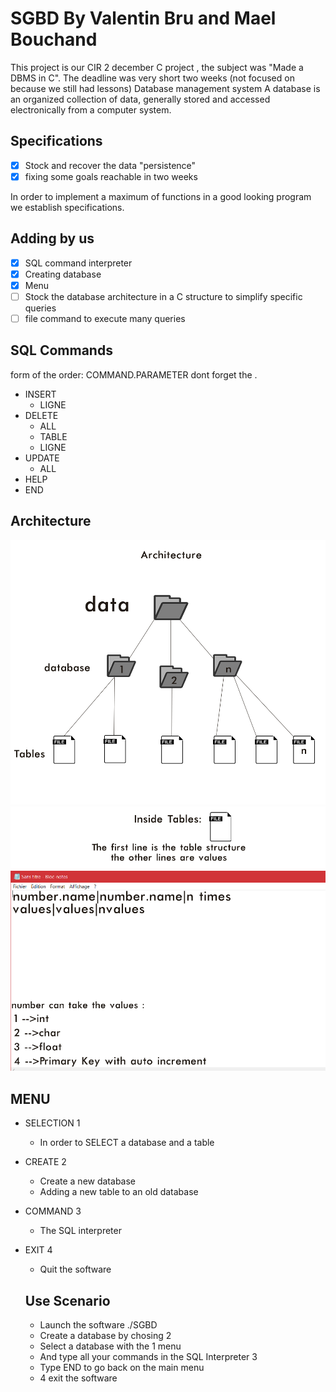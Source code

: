 # SGBD By Valentin Bru and Mael Bouchand
This project is our CIR 2 december C project , the subject was "Made a DBMS in C".
The deadline was very short two weeks (not focused on because we still had lessons)
Database management system
A database is an organized collection of data, generally stored and accessed electronically from a computer system.

## **Specifications**

- [x] Stock and recover the data "persistence"
- [x] fixing some goals reachable in two weeks 

In order to implement a maximum of functions in a good looking program we establish specifications.

## **Adding by us**

- [x] SQL command interpreter
- [x] Creating database
- [x] Menu
- [ ] Stock the database architecture in a C structure to simplify specific queries
- [ ] file command to execute many queries 

## **SQL Commands**

form of the order: COMMAND.PARAMETER dont forget the . 

* INSERT 
  * LIGNE 
* DELETE 
  * ALL 
  * TABLE 
  * LIGNE 
* UPDATE 
  * ALL 
* HELP
* END

## **Architecture**
![Architecture of database](/images/archit.png)
![Architecture of tables](/images/tables.png)

## **MENU**

* SELECTION 1 
  * In order to SELECT a database and a table
* CREATE 2
  * Create a new database
  * Adding a new table to an old database
* COMMAND 3
  * The SQL interpreter
* EXIT 4
  * Quit the software
  
  ## **Use Scenario**
  
  - Launch the software ./SGBD
  - Create a database by chosing 2
  - Select a database with the 1 menu
  - And type all your commands in the SQL Interpreter 3
  - Type END to go back on the main menu
  - 4 exit the software
  
